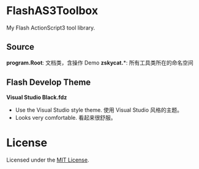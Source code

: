 # FlashAS3Toolbox
My Flash ActionScript3 tool library.

## Source
**program.Root**: 文档类，含操作 Demo
**zskycat.***: 所有工具类所在的命名空间

## Flash Develop Theme
**Visual Studio Black.fdz**  
- Use the Visual Studio style theme. 使用 Visual Studio 风格的主题。
- Looks very comfortable. 看起来很舒服。

# License
Licensed under the [MIT License](https://github.com/ZSkycat/FlashAS3Toolbox/blob/master/LICENSE).